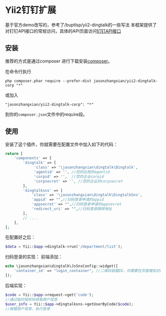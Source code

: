 Yii2钉钉扩展
========
基于官方demo改写的，参考了/buptlsp/yii2-dingtalk的一些写法
本框架提供了对钉钉API接口的常规访问，具体的API页面访问[钉钉API接口](https://open-doc.dingtalk.com/)

安装
------------

推荐的方式是通过composer 进行下载安装[composer](http://getcomposer.org/download/)。  

在命令行执行  

```
php composer.phar require --prefer-dist jasonzhangxian/yii2-dingtalk-corp "*"
```

或加入

```
"jasonzhangxian/yii2-dingtalk-corp": "*"
```

到你的`composer.json`文件中的require段。  


使用
-----

安装了这个插件，你就需要在配置文件中加入如下的代码：  


```php
return [
    'components' => [
        'dingtalk' => [
             'class' => '\jasonzhangxian\dingtalk\Dingtalk',
             'agentid' => '', //您的应用的agentid 
             'corpid' => '',  //您的企业corpid
             'corpsecret' => '', //您的企业的corpsecret
        ],
        'dingtalksns' => [
            'class' => '\jasonzhangxian\dingtalk\DingtalkSns',
            'appid' => "",//扫码登录申请的appid
            'appsecret' => "",//扫码登录申请的appsecret
            'redirect_uri' => "",//扫码登录跳转地址
        ],
        // .... 
    ],   
];
```
在配置好之后：   
```php
$data = Yii::$app->dingtalk->run('/department/list');
```

扫码登录的实现：
前端添加：
```php
echo \jasonzhangxian\dingtalk\JsSnsConfig::widget([
    'container_id' => "login_container", //二维码容器ID，你需要在页面增加对应的html代码
]);
```
后端实现：
```php
$code = Yii::$app->request->get('code');
//通过临时授权码获取用户信息
$user_info = Yii::$app->dingtalksns->getUserByCode($code);
//根据用户信息，执行登录

```
